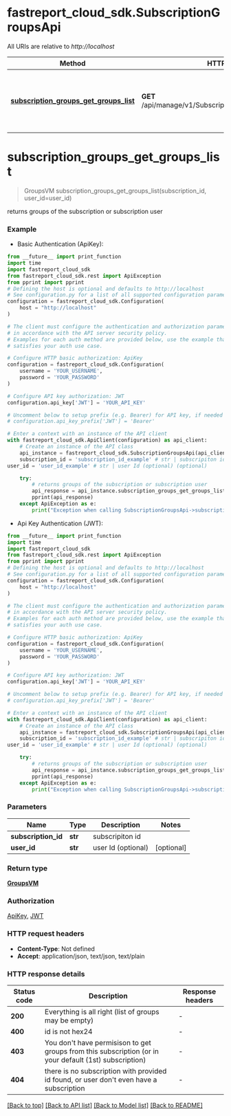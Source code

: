 # fastreport_cloud_sdk.SubscriptionGroupsApi

All URIs are relative to *http://localhost*

Method | HTTP request | Description
------------- | ------------- | -------------
[**subscription_groups_get_groups_list**](SubscriptionGroupsApi.md#subscription_groups_get_groups_list) | **GET** /api/manage/v1/Subscriptions/{subscriptionId}/groups | returns groups of the subscription or subscription user


# **subscription_groups_get_groups_list**
> GroupsVM subscription_groups_get_groups_list(subscription_id, user_id=user_id)

returns groups of the subscription or subscription user

### Example

* Basic Authentication (ApiKey):
```python
from __future__ import print_function
import time
import fastreport_cloud_sdk
from fastreport_cloud_sdk.rest import ApiException
from pprint import pprint
# Defining the host is optional and defaults to http://localhost
# See configuration.py for a list of all supported configuration parameters.
configuration = fastreport_cloud_sdk.Configuration(
    host = "http://localhost"
)

# The client must configure the authentication and authorization parameters
# in accordance with the API server security policy.
# Examples for each auth method are provided below, use the example that
# satisfies your auth use case.

# Configure HTTP basic authorization: ApiKey
configuration = fastreport_cloud_sdk.Configuration(
    username = 'YOUR_USERNAME',
    password = 'YOUR_PASSWORD'
)

# Configure API key authorization: JWT
configuration.api_key['JWT'] = 'YOUR_API_KEY'

# Uncomment below to setup prefix (e.g. Bearer) for API key, if needed
# configuration.api_key_prefix['JWT'] = 'Bearer'

# Enter a context with an instance of the API client
with fastreport_cloud_sdk.ApiClient(configuration) as api_client:
    # Create an instance of the API class
    api_instance = fastreport_cloud_sdk.SubscriptionGroupsApi(api_client)
    subscription_id = 'subscription_id_example' # str | subscripiton id
user_id = 'user_id_example' # str | user Id (optional) (optional)

    try:
        # returns groups of the subscription or subscription user
        api_response = api_instance.subscription_groups_get_groups_list(subscription_id, user_id=user_id)
        pprint(api_response)
    except ApiException as e:
        print("Exception when calling SubscriptionGroupsApi->subscription_groups_get_groups_list: %s\n" % e)
```

* Api Key Authentication (JWT):
```python
from __future__ import print_function
import time
import fastreport_cloud_sdk
from fastreport_cloud_sdk.rest import ApiException
from pprint import pprint
# Defining the host is optional and defaults to http://localhost
# See configuration.py for a list of all supported configuration parameters.
configuration = fastreport_cloud_sdk.Configuration(
    host = "http://localhost"
)

# The client must configure the authentication and authorization parameters
# in accordance with the API server security policy.
# Examples for each auth method are provided below, use the example that
# satisfies your auth use case.

# Configure HTTP basic authorization: ApiKey
configuration = fastreport_cloud_sdk.Configuration(
    username = 'YOUR_USERNAME',
    password = 'YOUR_PASSWORD'
)

# Configure API key authorization: JWT
configuration.api_key['JWT'] = 'YOUR_API_KEY'

# Uncomment below to setup prefix (e.g. Bearer) for API key, if needed
# configuration.api_key_prefix['JWT'] = 'Bearer'

# Enter a context with an instance of the API client
with fastreport_cloud_sdk.ApiClient(configuration) as api_client:
    # Create an instance of the API class
    api_instance = fastreport_cloud_sdk.SubscriptionGroupsApi(api_client)
    subscription_id = 'subscription_id_example' # str | subscripiton id
user_id = 'user_id_example' # str | user Id (optional) (optional)

    try:
        # returns groups of the subscription or subscription user
        api_response = api_instance.subscription_groups_get_groups_list(subscription_id, user_id=user_id)
        pprint(api_response)
    except ApiException as e:
        print("Exception when calling SubscriptionGroupsApi->subscription_groups_get_groups_list: %s\n" % e)
```

### Parameters

Name | Type | Description  | Notes
------------- | ------------- | ------------- | -------------
 **subscription_id** | **str**| subscripiton id | 
 **user_id** | **str**| user Id (optional) | [optional] 

### Return type

[**GroupsVM**](GroupsVM.md)

### Authorization

[ApiKey](../README.md#ApiKey), [JWT](../README.md#JWT)

### HTTP request headers

 - **Content-Type**: Not defined
 - **Accept**: application/json, text/json, text/plain

### HTTP response details
| Status code | Description | Response headers |
|-------------|-------------|------------------|
**200** | Everything is all right (list of groups may be empty) |  -  |
**400** | id is not hex24 |  -  |
**403** | You don&#39;t have permisison to get groups from this subscription (or in your default (1st) subscription) |  -  |
**404** | there is no subscription with provided id found, or user don&#39;t even have a subscription |  -  |

[[Back to top]](#) [[Back to API list]](../README.md#documentation-for-api-endpoints) [[Back to Model list]](../README.md#documentation-for-models) [[Back to README]](../README.md)


